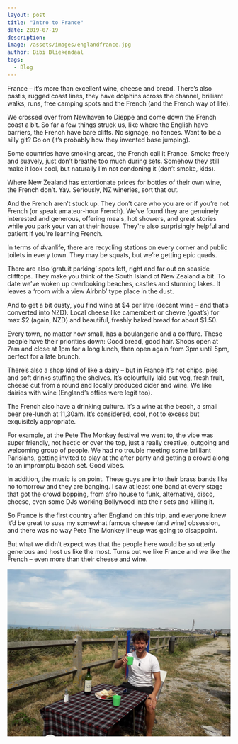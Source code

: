 ```yaml
---
layout: post
title: "Intro to France"
date: 2019-07-19
description:
image: /assets/images/englandfrance.jpg
author: Bibi Bliekendaal
tags: 
  - Blog
---
```


France – it’s more than excellent wine, cheese and bread. There’s also pastis, rugged coast lines, they have dolphins across the channel, brilliant walks, runs, free camping spots and the French (and the French way of life).

We crossed over from Newhaven to Dieppe and come down the French coast a bit. So far a few things struck us, like where the English have barriers, the French have bare cliffs. No signage, no fences. Want to be a silly git? Go on (it’s probably how they invented base jumping).

Some countries have smoking areas, the French call it France. Smoke freely and suavely, just don’t breathe too much during sets. Somehow they still make it look cool, but naturally I’m not condoning it (don’t smoke, kids).

Where New Zealand has extortionate prices for bottles of their own wine, the French don’t. Yay. Seriously, NZ wineries, sort that out.

And the French aren’t stuck up. They don’t care who you are or if you’re not French (or speak amateur-hour French). We’ve found they are genuinely interested and generous, offering meals, hot showers, and great stories while you park your van at their house. They're also surprisingly helpful and patient if you're learning French.

In terms of #vanlife, there are recycling stations on every corner and public toilets in every town. They may be squats, but we’re getting epic quads. 

There are also ‘gratuit parking’ spots left, right and far out on seaside clifftops. They make you think of the South Island of New Zealand a bit. To date we’ve woken up overlooking beaches, castles and stunning lakes. It leaves a ‘room with a view Airbnb’ type place in the dust.

And to get a bit dusty, you find wine at $4 per litre (decent wine – and that’s converted into NZD). Local cheese like camembert or chevre (goat’s) for max $2 (again, NZD) and beautiful, freshly baked bread for about $1.50.

Every town, no matter how small, has a boulangerie and a coiffure. These people have their priorities down: Good bread, good hair. Shops open at 7am and close at 1pm for a long lunch, then open again from 3pm until 5pm, perfect for a late brunch.

There’s also a shop kind of like a dairy – but in France it’s not chips, pies and soft drinks stuffing the shelves. It’s colourfully laid out veg, fresh fruit, cheese cut from a round and locally produced cider and wine. We like dairies with wine (England’s offies were legit too).

The French also have a drinking culture. It’s a wine at the beach, a small beer pre-lunch at 11,30am. It’s considered, cool, not to excess but exquisitely appropriate. 

For example, at the Pete The Monkey festival we went to, the vibe was super friendly, not hectic or over the top, just a really creative, outgoing and welcoming group of people. We had no trouble meeting some brilliant Parisians, getting invited to play at the after party and getting a crowd along to an impromptu beach set. Good vibes.

In addition, the music is on point. These guys are into their brass bands like no tomorrow and they are banging. I saw at least one band at every stage that got the crowd bopping, from afro house to funk, alternative, disco, cheese, even some DJs working Bollywood into their sets and killing it.

So France is the first country after England on this trip, and everyone knew it’d be great to suss my somewhat famous cheese (and wine) obsession, and there was no way Pete The Monkey lineup was going to disappoint.

But what we didn’t expect was that the people here would be so utterly generous and host us like the most. Turns out we like France and we like the French – even more than their cheese and wine.

![Placeholder](/assets/images/joshfrance.jpg#full)
